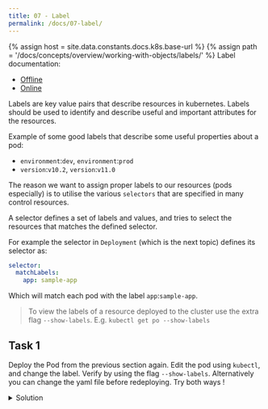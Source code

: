 ```yaml
---
title: 07 - Label
permalink: /docs/07-label/
---
```

{% assign host = site.data.constants.docs.k8s.base-url %}
{% assign path = '/docs/concepts/overview/working-with-objects/labels/' %}
Label documentation:
* [Offline]({{host.offline}}{{path}})
* [Online]({{host.online}}{{path}})

Labels are key value pairs that describe resources in kubernetes. Labels should be used to identify and describe useful and important attributes for the resources.

Example of some good labels that describe some useful properties about a pod:
- `environment`:`dev`, `environment`:`prod`
- `version`:`v10.2`, `version`:`v11.0`

The reason we want to assign proper labels to our resources (pods especially) is to utilise the various `selectors` that are specified in many control resources.

A selector defines a set of labels and values, and tries to select the resources that matches the defined selector.

For example the selector in `Deployment` (which is the next topic) defines its selector as:

```YAML
selector:
  matchLabels:
    app: sample-app
```
Which will match each pod with the label `app`:`sample-app`.

> To view the labels of a resource deployed to the cluster use the extra flag `--show-labels`. E.g. `kubectl get po --show-labels`

## Task 1
Deploy the Pod from the previous section again.
Edit the pod using `kubectl`, and change the label. Verify by using the flag `--show-labels`. Alternatively you can change the yaml file before redeploying. Try both ways !

<details>
 <summary>Solution</summary>
 <div markdown="1">

### Solution: Labels and pods

 - `kubectl edit/[pod-name]` opens a editor. Change the label there.
 - Or just edit the .yaml file in your favourite editor before redeploying.
 - Verify by `kubectl get po --show-labels`

 ```yaml
 kind: Pod
 metadata:
   name: myapp-pod
   labels:
     newLabel: helloWorld
```

 </div>
</details>

